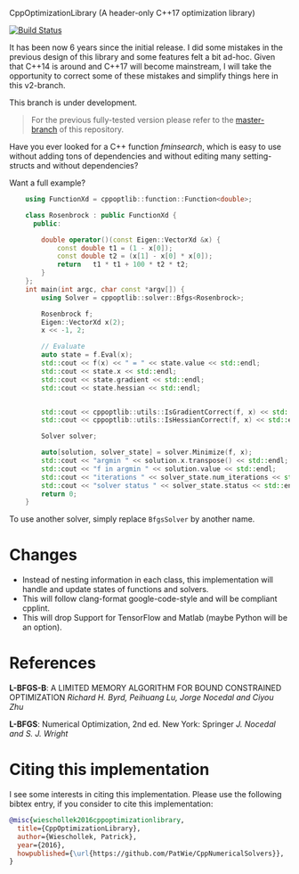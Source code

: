 CppOptimizationLibrary (A header-only C++17 optimization library)

[![Build Status](https://ci.patwie.com/api/badges/PatWie/CppNumericalSolvers/status.svg?ref=refs/heads/v2)](https://ci.patwie.com/PatWie/CppNumericalSolvers)

It has been now 6 years since the initial release. I did some mistakes in the previous design of this library and some features felt a bit ad-hoc. Given that C++14 is around and C++17 will become mainstream, I will take the opportunity to correct some of these mistakes and simplify things here in this v2-branch.

This branch is under development.

> For the previous fully-tested version please refer to the [master-branch](https://github.com/PatWie/CppNumericalSolvers/tree/master) of this repository.


Have you ever looked for a C++ function *fminsearch*, which is easy to use without adding tons of dependencies and without editing many setting-structs and without dependencies?

Want a full example?

```cpp
    using FunctionXd = cppoptlib::function::Function<double>;

    class Rosenbrock : public FunctionXd {
      public:

        double operator()(const Eigen::VectorXd &x) {
            const double t1 = (1 - x[0]);
            const double t2 = (x[1] - x[0] * x[0]);
            return   t1 * t1 + 100 * t2 * t2;
        }
    };
    int main(int argc, char const *argv[]) {
        using Solver = cppoptlib::solver::Bfgs<Rosenbrock>;

        Rosenbrock f;
        Eigen::VectorXd x(2);
        x << -1, 2;

        // Evaluate
        auto state = f.Eval(x);
        std::cout << f(x) << " = " << state.value << std::endl;
        std::cout << state.x << std::endl;
        std::cout << state.gradient << std::endl;
        std::cout << state.hessian << std::endl;


        std::cout << cppoptlib::utils::IsGradientCorrect(f, x) << std::endl;
        std::cout << cppoptlib::utils::IsHessianCorrect(f, x) << std::endl;

        Solver solver;

        auto[solution, solver_state] = solver.Minimize(f, x);
        std::cout << "argmin " << solution.x.transpose() << std::endl;
        std::cout << "f in argmin " << solution.value << std::endl;
        std::cout << "iterations " << solver_state.num_iterations << std::endl;
        std::cout << "solver status " << solver_state.status << std::endl;
        return 0;
    }
```

To use another solver, simply replace `BfgsSolver` by another name.

# Changes

- Instead of nesting information in each class, this implementation will handle and update states of functions and solvers.
- This will follow clang-format google-code-style and will be compliant cpplint.
- This will drop Support for TensorFlow and Matlab (maybe Python will be an option).

[eigen3]: http://eigen.tuxfamily.org/
[bazel]: https://bazel.build/
[matlab]: http://www.mathworks.de/products/matlab/
[tensorflow]: https://www.tensorflow.org/

# References

**L-BFGS-B**: A LIMITED MEMORY ALGORITHM FOR BOUND CONSTRAINED OPTIMIZATION
*Richard H. Byrd, Peihuang Lu, Jorge Nocedal and Ciyou Zhu*

**L-BFGS**: Numerical Optimization, 2nd ed. New York: Springer
*J. Nocedal and S. J. Wright*

# Citing this implementation

I see some interests in citing this implementation. Please use the following bibtex entry, if you consider to cite this implementation:

```bibtex
@misc{wieschollek2016cppoptimizationlibrary,
  title={CppOptimizationLibrary},
  author={Wieschollek, Patrick},
  year={2016},
  howpublished={\url{https://github.com/PatWie/CppNumericalSolvers}},
}
```
